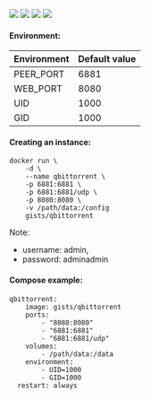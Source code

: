 ![](https://images.microbadger.com/badges/version/gists/qbittorrent.svg) ![](https://images.microbadger.com/badges/image/gists/qbittorrent.svg) ![](https://img.shields.io/docker/stars/gists/qbittorrent.svg) ![](https://img.shields.io/docker/pulls/gists/qbittorrent.svg)

#### Environment:

| Environment | Default value |
|-------------|---------------|
| PEER_PORT | 6881            |
| WEB_PORT  | 8080            |
| UID       | 1000            |
| GID       | 1000            |

#### Creating an instance:

    docker run \
        -d \
        --name qbittorrent \
        -p 6881:6881 \
        -p 6881:6881/udp \
        -p 8080:8080 \
        -v /path/data:/config
        gists/qbittorrent

Note: 

- username: admin,
- password: adminadmin

#### Compose example:

    qbittorrent:
        image: gists/qbittorrent
        ports:
            - "8080:8080"
            - "6881:6881"
            - "6881:6881/udp"
        volumes:
            - /path/data:/data
        environment:
            - UID=1000
            - GID=1000
      restart: always
